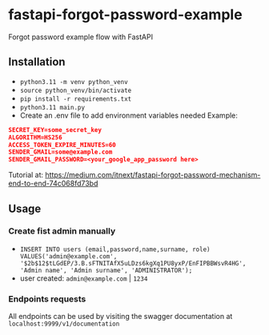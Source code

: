# fastapi-forgot-password-example
Forgot password example flow with FastAPI

## Installation
- `python3.11 -m venv python_venv`
- `source python_venv/bin/activate`
- `pip install -r requirements.txt`
- `python3.11 main.py`
- Create an .env file to add environment variables needed
Example:
```json
SECRET_KEY=some_secret_key
ALGORITHM=HS256
ACCESS_TOKEN_EXPIRE_MINUTES=60
SENDER_GMAIL=some@example.com
SENDER_GMAIL_PASSWORD=<your_google_app_password here>
```

Tutorial at: https://medium.com/itnext/fastapi-forgot-password-mechanism-end-to-end-74c068fd73bd

## Usage
### Create fist admin manually
- `INSERT INTO users (email,password,name,surname, role) VALUES('admin@example.com', '$2b$12$tLGdEP/3.B.sFTNITAfX5uLDzs6kgXq1PU8yxP/EnFIPBBWsvR4HG', 'Admin name', 'Admin surname', 'ADMINISTRATOR');`
- user created: `admin@example.com` | `1234`

### Endpoints requests
All endpoints can be used by visiting the swagger documentation at `localhost:9999/v1/documentation`